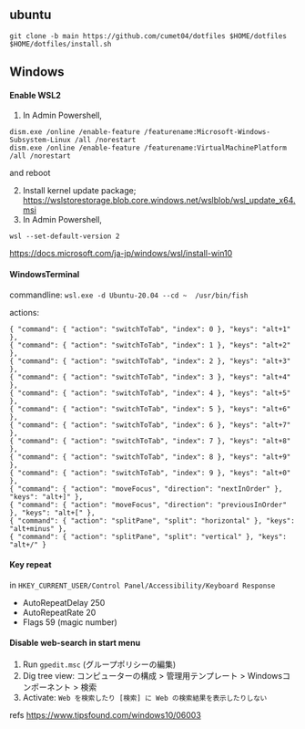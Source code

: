 ubuntu
----
```
git clone -b main https://github.com/cumet04/dotfiles $HOME/dotfiles
$HOME/dotfiles/install.sh
```

Windows
----
#### Enable WSL2
1. In Admin Powershell,
```
dism.exe /online /enable-feature /featurename:Microsoft-Windows-Subsystem-Linux /all /norestart
dism.exe /online /enable-feature /featurename:VirtualMachinePlatform /all /norestart
```
and reboot

2. Install kernel update package; https://wslstorestorage.blob.core.windows.net/wslblob/wsl_update_x64.msi
3. In Admin Powershell,
```
wsl --set-default-version 2
```

https://docs.microsoft.com/ja-jp/windows/wsl/install-win10

#### WindowsTerminal
commandline:
`wsl.exe -d Ubuntu-20.04 --cd ~  /usr/bin/fish`

actions:
```
{ "command": { "action": "switchToTab", "index": 0 }, "keys": "alt+1" },
{ "command": { "action": "switchToTab", "index": 1 }, "keys": "alt+2" },
{ "command": { "action": "switchToTab", "index": 2 }, "keys": "alt+3" },
{ "command": { "action": "switchToTab", "index": 3 }, "keys": "alt+4" },
{ "command": { "action": "switchToTab", "index": 4 }, "keys": "alt+5" },
{ "command": { "action": "switchToTab", "index": 5 }, "keys": "alt+6" },
{ "command": { "action": "switchToTab", "index": 6 }, "keys": "alt+7" },
{ "command": { "action": "switchToTab", "index": 7 }, "keys": "alt+8" },
{ "command": { "action": "switchToTab", "index": 8 }, "keys": "alt+9" },
{ "command": { "action": "switchToTab", "index": 9 }, "keys": "alt+0" },
{ "command": { "action": "moveFocus", "direction": "nextInOrder" }, "keys": "alt+]" },
{ "command": { "action": "moveFocus", "direction": "previousInOrder" }, "keys": "alt+[" },
{ "command": { "action": "splitPane", "split": "horizontal" }, "keys": "alt+minus" },
{ "command": { "action": "splitPane", "split": "vertical" }, "keys": "alt+/" }
```

#### Key repeat
in `HKEY_CURRENT_USER/Control Panel/Accessibility/Keyboard Response`
* AutoRepeatDelay 250
* AutoRepeatRate 20
* Flags 59 (magic number)

#### Disable web-search in start menu
1. Run `gpedit.msc` (グループポリシーの編集)
2. Dig tree view: コンピューターの構成 > 管理用テンプレート > Windowsコンポーネント > 検索
3. Activate: `Web を検索したり [検索] に Web の検索結果を表示したりしない`

refs https://www.tipsfound.com/windows10/06003
